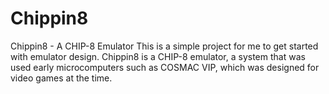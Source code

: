 # Chippin8
Chippin8 - A CHIP-8 Emulator
This is a simple project for me to get started with emulator design. Chippin8 is a CHIP-8 emulator, a system that was used early microcomputers such as COSMAC VIP, which was designed for video games at the time.
